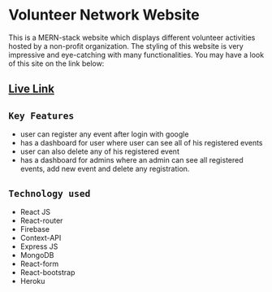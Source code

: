 # Volunteer Network Website

This is a MERN-stack website which displays different volunteer activities hosted by a non-profit organization. The styling of this website is very impressive and eye-catching with many functionalities. You may have a look of this site on the link below:

## [Live Link](https://volunteer-network-eb815.web.app/)



## `Key Features`

- user can register any event after login with google
- has a dashboard for user where user can see all of his registered events
- user can also delete any of his registered event
- has a dashboard for admins where an admin can see all registered events, add new event
  and delete any registration.

## `Technology used`

- React JS
- React-router
- Firebase
- Context-API
- Express JS
- MongoDB
- React-form
- React-bootstrap
- Heroku

